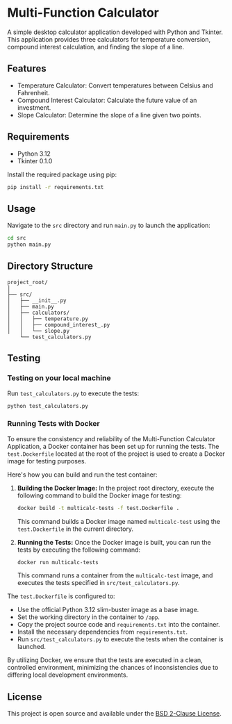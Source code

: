# Multi-Function Calculator

A simple desktop calculator application developed with Python and Tkinter. This application provides three calculators for temperature conversion, compound interest calculation, and finding the slope of a line.

## Features

- Temperature Calculator: Convert temperatures between Celsius and Fahrenheit.
- Compound Interest Calculator: Calculate the future value of an investment.
- Slope Calculator: Determine the slope of a line given two points.

## Requirements

- Python 3.12
- Tkinter 0.1.0

Install the required package using pip:

```bash
pip install -r requirements.txt
```

## Usage

Navigate to the `src` directory and run `main.py` to launch the application:

```bash
cd src
python main.py
```

## Directory Structure

```plaintext
project_root/
│
├── src/
│   ├── __init__.py
│   ├── main.py
│   ├── calculators/
│   │   ├── temperature.py
│   │   ├── compound_interest_.py
│   │   └── slope.py
    └── test_calculators.py
```

## Testing

### Testing on your local machine

Run `test_calculators.py` to execute the tests:

```bash
python test_calculators.py
```

### Running Tests with Docker

To ensure the consistency and reliability of the Multi-Function Calculator Application, a Docker container has been set up for running the tests. The `test.Dockerfile` located at the root of the project is used to create a Docker image for testing purposes.

Here's how you can build and run the test container:

1. **Building the Docker Image:**
    In the project root directory, execute the following command to build the Docker image for testing:

    ```bash
    docker build -t multicalc-tests -f test.Dockerfile .
    ```

    This command builds a Docker image named `multicalc-test` using the `test.Dockerfile` in the current directory.

2. **Running the Tests:**
    Once the Docker image is built, you can run the tests by executing the following command:

    ```bash
    docker run multicalc-tests
    ```

    This command runs a container from the `multicalc-test` image, and executes the tests specified in `src/test_calculators.py`.

The `test.Dockerfile` is configured to:

- Use the official Python 3.12 slim-buster image as a base image.
- Set the working directory in the container to `/app`.
- Copy the project source code and `requirements.txt` into the container.
- Install the necessary dependencies from `requirements.txt`.
- Run `src/test_calculators.py` to execute the tests when the container is launched.

By utilizing Docker, we ensure that the tests are executed in a clean, controlled environment, minimizing the chances of inconsistencies due to differing local development environments.

## License

This project is open source and available under the [BSD 2-Clause License](LICENSE).
